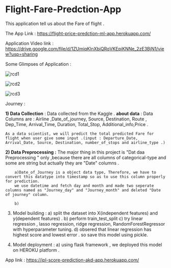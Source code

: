 # Flight-Fare-Predction-App

This application tell us about the Fare of flight .

The App Link :    https://flight-price-predction-ml-app.herokuapp.com/

Application Video link :   https://drive.google.com/file/d/1ZUmiqKlnXbiQRqVKEpiKNNe_2zE3BjN1/view?usp=sharing

Some Glimpses of Application : 

![rcd1](https://user-images.githubusercontent.com/61588604/108451141-51e6cc00-728c-11eb-90c7-969af53c94b8.png)

![rcd2](https://user-images.githubusercontent.com/61588604/108451179-62974200-728c-11eb-981b-87f5e7383a34.png)

![rcd3](https://user-images.githubusercontent.com/61588604/108451237-78a50280-728c-11eb-806c-7b23e518f539.png)



Journey : 

**1) Data Collection** :  Data collected from the Kaggle . 
    **about data** : Data Columns are : Airline ,Date_of_journey, Source, Destination, Route , Dep_Time, Arrival_Time, Duration, Total_Stop, Additional_info,Price . 
    
    As a data scientist, we will predict the total predicted Fare for flight when user give some input .(input : Departure_Date, Arrival_Date, Source, Destination, number_of_stops and airline_type .)
    
    
**2) Data Preprocessing :** 
        The major thing in this project is "Dat daa Preprocessing " only ,because there are all columns of categorical-type and some are string but actually they are "Date" columns .
        
        a)Date_of_Journey is a object data type, Therefore, we have to convert this datatype into timestamp so as to use this column properly for prediction.
        we use datetime and fetch day and month and made two seperate columns named as "Journey_day" and "Journey_month" and deleted "Date of journey" column.
        
        b)
        
        

    
3) Model building : 
    a) split the dataset into X(independent features) and y(dependent features) .
    b) perform train_test_split
    c) try linear regression , lasso regression, ridge regression, RandomForestRegressor with hyperparameter tuning. 
    d) obsered that linear regression has highest score and lowest error . so save this model using pickle.

4) Model deployment : 
    a) using flask framework , we deployed this model on HEROKU platform .
    
App link : https://ipl-score-prediction-akd-app.herokuapp.com/
    
    
